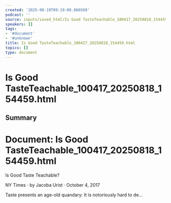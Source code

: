 ```yaml
---
created: '2025-08-19T09:19:08.860569'
podcast: ''
source: inputs/saved_html/Is Good TasteTeachable_100417_20250818_154459.html
speakers: []
tags:
- '#document'
- '#unknown'
title: Is Good TasteTeachable_100417_20250818_154459.html
topics: []
type: document
---
```


# Is Good TasteTeachable_100417_20250818_154459.html

## Summary
# Document: Is Good TasteTeachable_100417_20250818_154459.html

Is Good Taste Teachable?

NY Times · by Jacoba Urist · October 4, 2017

Taste presents an age-old quandary: It is notoriously hard to de...

